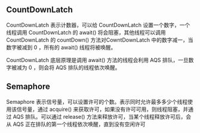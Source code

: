 ## CountDownLatch

CountDownLatch 表示计数器，可以给 CountDownLatch 设置一个数字，一个线程调用 CountDownLatch 的 await() 将会阻塞，其他线程可以调用 CountDownLatch 的 countDown() 方法对CowntDownLatch 中的数字减一，当数字被减到 0 ，所有的 await() 线程将被唤醒。

CountDownLatch 底层原理是调用 await() 方法的线程会利用 AQS 排队，一旦数字被减为 0 ，则会将 AQS 排队的线程依次唤醒。

## Semaphore

Semaphore 表示信号量，可以设置许可的个数。表示同时允许最多多少个线程使用该信号量，通过 acquire() 来获取许可，如果没有许可可用，则线程阻塞，并通过 AQS 排队。可以通过 release() 方法来释放许可，当某个线程释放许可后，会从 AQS 正在排队的第一个线程依次唤醒，直到没有空闲许可